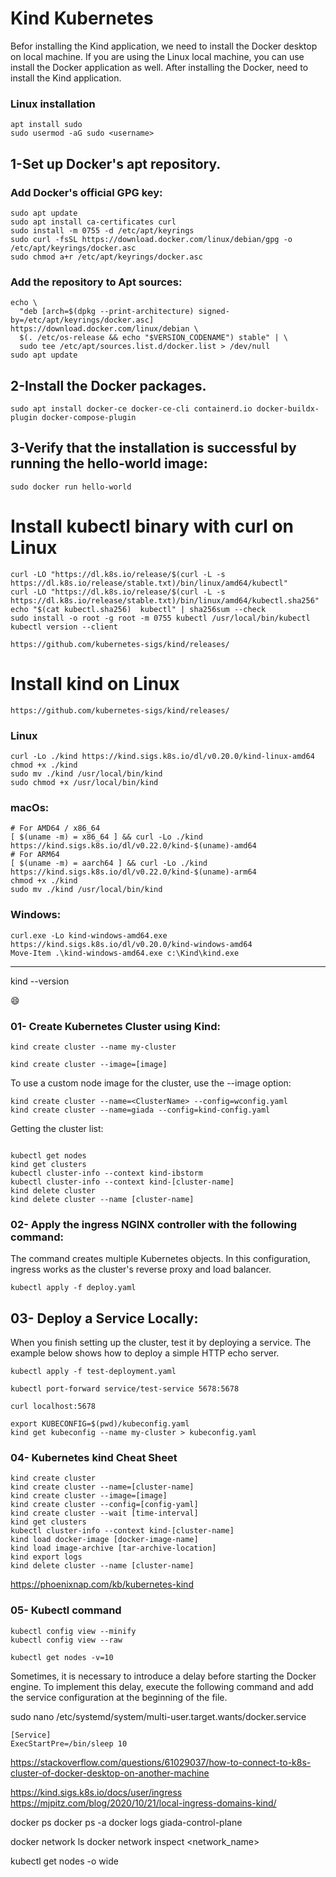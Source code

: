 # Kind Kubernetes
Befor installing the Kind application, we need to install the Docker desktop on local machine.
If you are using the Linux local machine, you can use install the Docker application as well.
After installing the Docker, need to install the Kind application.

### Linux installation

```
apt install sudo
sudo usermod -aG sudo <username>
```
## 1-Set up Docker's apt repository.

### Add Docker's official GPG key:

```
sudo apt update
sudo apt install ca-certificates curl
sudo install -m 0755 -d /etc/apt/keyrings
sudo curl -fsSL https://download.docker.com/linux/debian/gpg -o /etc/apt/keyrings/docker.asc
sudo chmod a+r /etc/apt/keyrings/docker.asc
```

### Add the repository to Apt sources:

```
echo \
  "deb [arch=$(dpkg --print-architecture) signed-by=/etc/apt/keyrings/docker.asc] https://download.docker.com/linux/debian \
  $(. /etc/os-release && echo "$VERSION_CODENAME") stable" | \
  sudo tee /etc/apt/sources.list.d/docker.list > /dev/null
sudo apt update
```

## 2-Install the Docker packages.

```
sudo apt install docker-ce docker-ce-cli containerd.io docker-buildx-plugin docker-compose-plugin
```

## 3-Verify that the installation is successful by running the hello-world image:
```
sudo docker run hello-world
```

# Install kubectl binary with curl on Linux

```
curl -LO "https://dl.k8s.io/release/$(curl -L -s https://dl.k8s.io/release/stable.txt)/bin/linux/amd64/kubectl"
curl -LO "https://dl.k8s.io/release/$(curl -L -s https://dl.k8s.io/release/stable.txt)/bin/linux/amd64/kubectl.sha256"
echo "$(cat kubectl.sha256)  kubectl" | sha256sum --check
sudo install -o root -g root -m 0755 kubectl /usr/local/bin/kubectl
kubectl version --client
```



```
https://github.com/kubernetes-sigs/kind/releases/
```

# Install kind on Linux
```
https://github.com/kubernetes-sigs/kind/releases/
```
### Linux
```
curl -Lo ./kind https://kind.sigs.k8s.io/dl/v0.20.0/kind-linux-amd64
chmod +x ./kind
sudo mv ./kind /usr/local/bin/kind
sudo chmod +x /usr/local/bin/kind
```



### macOs:
```
# For AMD64 / x86_64
[ $(uname -m) = x86_64 ] && curl -Lo ./kind https://kind.sigs.k8s.io/dl/v0.22.0/kind-$(uname)-amd64
# For ARM64
[ $(uname -m) = aarch64 ] && curl -Lo ./kind https://kind.sigs.k8s.io/dl/v0.22.0/kind-$(uname)-arm64
chmod +x ./kind
sudo mv ./kind /usr/local/bin/kind
```

### Windows:
```
curl.exe -Lo kind-windows-amd64.exe https://kind.sigs.k8s.io/dl/v0.20.0/kind-windows-amd64
Move-Item .\kind-windows-amd64.exe c:\Kind\kind.exe
```

---------------------

kind --version




:smile:
### 01- Create Kubernetes Cluster using Kind:

```
kind create cluster --name my-cluster
```
```
kind create cluster --image=[image]
```

To use a custom node image for the cluster, use the --image option:

```
kind create cluster --name=<ClusterName> --config=wconfig.yaml
kind create cluster --name=giada --config=kind-config.yaml
```

Getting the cluster list:

```

kubectl get nodes
kind get clusters
kubectl cluster-info --context kind-ibstorm
kubectl cluster-info --context kind-[cluster-name]
kind delete cluster
kind delete cluster --name [cluster-name]

```

### 02- Apply the ingress NGINX controller with the following command:

The command creates multiple Kubernetes objects. In this configuration, ingress works as the cluster's reverse proxy and load balancer.
```
kubectl apply -f deploy.yaml
```

## 03- Deploy a Service Locally:

When you finish setting up the cluster, test it by deploying a service. The example below shows how to deploy a simple HTTP echo server.


```
kubectl apply -f test-deployment.yaml

kubectl port-forward service/test-service 5678:5678

curl localhost:5678

export KUBECONFIG=$(pwd)/kubeconfig.yaml
kind get kubeconfig --name my-cluster > kubeconfig.yaml

```

### 04- Kubernetes kind Cheat Sheet

```
kind create cluster
kind create cluster --name=[cluster-name]
kind create cluster --image=[image]
kind create cluster --config=[config-yaml]
kind create cluster --wait [time-interval]
kind get clusters
kubectl cluster-info --context kind-[cluster-name]
kind load docker-image [docker-image-name]
kind load image-archive [tar-archive-location]
kind export logs
kind delete cluster --name [cluster-name]
```

https://phoenixnap.com/kb/kubernetes-kind

### 05- Kubectl command

```
kubectl config view --minify
kubectl config view --raw

kubectl get nodes -v=10
```
Sometimes, it is necessary to introduce a delay before starting the Docker engine. To implement this delay, execute the following command and add the service configuration at the beginning of the file.

sudo nano /etc/systemd/system/multi-user.target.wants/docker.service
```
[Service]
ExecStartPre=/bin/sleep 10
```
https://stackoverflow.com/questions/61029037/how-to-connect-to-k8s-cluster-of-docker-desktop-on-another-machine

https://kind.sigs.k8s.io/docs/user/ingress
https://mjpitz.com/blog/2020/10/21/local-ingress-domains-kind/



docker ps
docker ps -a
docker logs giada-control-plane

docker network ls
docker network inspect <network_name>

kubectl get nodes -o wide
